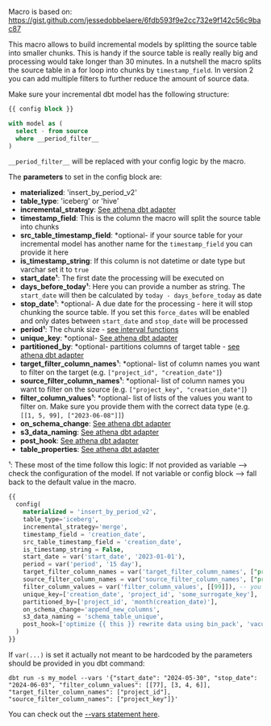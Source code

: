 Macro is based on: https://gist.github.com/jessedobbelaere/6fdb593f9e2cc732e9f142c56c9bac87


This macro allows to build incremental models by splitting the source table into smaller chunks. This is handy if the source table is really really big and processing would take longer than 30 minutes.
In a nutshell the macro splits the source table in a for loop into chunks by `timestamp_field`.
In version 2 you can add multiple filters to further reduce the amount of source data.

Make sure your incremental dbt model has the following structure:

```sql
{{ config block }}

with model as (
  select - from source
  where __period_filter__
)
```

`__period_filter__` will be replaced with your config logic by the macro.

The **parameters** to set in the config block are:

- **materialized**: 'insert_by_period_v2'
- **table_type**: 'iceberg' or 'hive'
- **incremental_strategy**: [See athena dbt adapter](https://github.com/dbt-athena/dbt-athena)
- **timestamp_field**: This is the column the macro will split the source table into chunks
- **src_table_timestamp_field**: *optional- if your source table for your incremental model has another name for the `timestamp_field` you can provide it here
- **is_timestamp_string**: If this column is not datetime or date type but varchar set it to `true`
- **start_date¹**: The first date the processing will be executed on
- **days_before_today¹**: Here you can provide a number as string. The `start_date` will then be calculated by `today - days_before_today` as date
- **stop_date¹**: *optional- A due date for the processing - here it will stop chunking the source table. If you set this `force_dates` will be enabled and only dates between `start_date` and `stop_date` will be processed
- **period¹**: The chunk size - [see interval functions](https://trino.io/docs/current/functions/datetime.html#interval-functions)
- **unique_key**: *optional- [See athena dbt adapter](https://github.com/dbt-athena/dbt-athena)
- **partitioned_by**: *optional- partitions columns of target table - [see athena dbt adapter](https://github.com/dbt-athena/dbt-athena)
- **target_filter_column_names¹**: *optional- list of column names you want to filter on the target (e.g. `["project_id", "creation_date"]`)
- **source_filter_column_names¹**: *optional- list of column names you want to filter on the source (e.g. `["project_key", "creation_date"]`)
- **filter_column_values¹**: *optional- list of lists of the values you want to filter on. Make sure you provide them with the correct data type (e.g. `[[1, 5, 99], ["2023-06-08"]]`)
- **on_schema_change**: [See athena dbt adapter](https://github.com/dbt-athena/dbt-athena)
- **s3_data_naming**: [See athena dbt adapter](https://github.com/dbt-athena/dbt-athena)
- **post_hook**: [See athena dbt adapter](https://github.com/dbt-athena/dbt-athena)
- **table_properties**: [See athena dbt adapter](https://github.com/dbt-athena/dbt-athena)

¹: These most of the time follow this logic: If not provided as variable --> check the configuration of the model. If not variable or config block --> fall back to the default value in the macro.

```sql
{{
  config(
    materialized = 'insert_by_period_v2',
    table_type='iceberg',
    incremental_strategy='merge',
    timestamp_field = 'creation_date',
    src_table_timestamp_field = 'creation_date',
    is_timestamp_string = False,
    start_date = var('start_date', '2023-01-01'),
    period = var('period', '15 day'),
    target_filter_column_names = var('target_filter_column_names', ["project_id"]), -- you should not do this but provide the filters with the --vars parameter
    source_filter_column_names = var('source_filter_column_names', ["project_key"]), -- you should not do this but provide the filters with the --vars parameter
    filter_column_values = var('filter_column_values', [[99]]), -- you should not do this but provide the filters with the --vars parameter
    unique_key=['creation_date', 'project_id', 'some_surrogate_key'],
    partitioned_by=['project_id', 'month(creation_date)'],
    on_schema_change='append_new_columns',
    s3_data_naming = 'schema_table_unique',
    post_hook=['optimize {{ this }} rewrite data using bin_pack', 'vacuum {{ this }}']
  )
}}

```

If `var(...)` is set it actually not meant to be hardcoded by the parameters should be provided in you dbt command:

`dbt run -s my_model --vars '{"start_date": "2024-05-30", "stop_date": "2024-06-03", "filter_column_values": [[77], [3, 4, 6]], "target_filter_column_names": ["project_id"], "source_filter_column_names": ["project_key"]}'`

You can check out the [--vars statement here](https://docs.getdbt.com/docs/build/project-variables).

